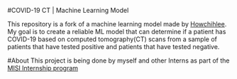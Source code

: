 #COVID-19 CT | Machine Learning Model

This repository is a fork of a machine learning model made by [Howchihlee](https://github.com/howchihlee/COVID19_CT).
My goal is to create a reliable ML model that can determine if a patient has COVID-19 based on computed tomography(CT) scans from a sample of patients that have tested positive and patients that have tested negative. 

#About
This project is being done by myself and other Interns as part of the [MISI Internship program](https://www.misiacademy.tech/)